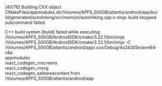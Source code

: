 


[40/76] Building CXX object CMakeFiles/appmodules.dir/Volumes/APFS_500GB/atlantis/android/app/build/generated/autolinking/src/main/jni/autolinking.cpp.o
ninja: build stopped: subcommand failed.

C++ build system [build] failed while executing:
/Volumes/APFS_500GB/AndroidSDK/cmake/3.22.1/bin/ninja \
/Volumes/APFS_500GB/AndroidSDK/cmake/3.22.1/bin/ninja
-C \
/Volumes/APFS_500GB/atlantis/android/app/.cxx/Debug/4o24305n/arm64-v8a \
appmodules \
react_codegen_rnscreens \
react_codegen_rnsvg \
react_codegen_safeareacontext
from /Volumes/APFS_500GB/atlantis/android/app



